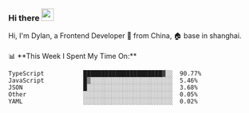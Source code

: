 ### Hi there <img src="https://media.giphy.com/media/hvRJCLFzcasrR4ia7z/giphy.gif" width="25px">

<!-- ![visitors](https://visitor-badge.glitch.me/badge?page_id=dislfyer.dislfyer) --!>

Hi, I'm Dylan, a Frontend Developer 🚀 from China, 🏠 base in shanghai.
<br/>
<br/>

📊 **This Week I Spent My Time On:**


<!--START_SECTION:waka-->

```text
TypeScript           ██████████████████████▓░░  90.77%
JavaScript           █▒░░░░░░░░░░░░░░░░░░░░░░░  5.46%
JSON                 █░░░░░░░░░░░░░░░░░░░░░░░░  3.68%
Other                ░░░░░░░░░░░░░░░░░░░░░░░░░  0.05%
YAML                 ░░░░░░░░░░░░░░░░░░░░░░░░░  0.02%
```

<!--END_SECTION:waka-->

<!--
**About Me:**
 -->
